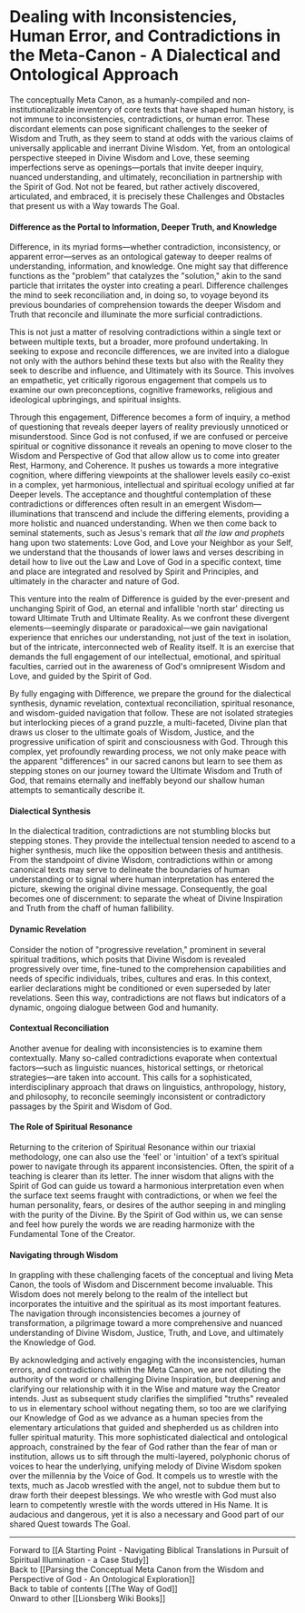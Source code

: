 # Dealing with Inconsistencies, Human Error, and Contradictions in the Meta-Canon - A Dialectical and Ontological Approach

The conceptually Meta Canon, as a humanly-compiled and non-institutionalizable inventory of core texts that have shaped human history, is not immune to inconsistencies, contradictions, or human error. These discordant elements can pose significant challenges to the seeker of Wisdom and Truth, as they seem to stand at odds with the various claims of universally applicable and inerrant Divine Wisdom. Yet, from an ontological perspective steeped in Divine Wisdom and Love, these seeming imperfections serve as openings—portals that invite deeper inquiry, nuanced understanding, and ultimately, reconciliation in partnership with the Spirit of God. Not not be feared, but rather actively discovered, articulated, and embraced, it is precisely these Challenges and Obstacles that present us with a Way towards The Goal. 

#### Difference as the Portal to Information, Deeper Truth, and Knowledge 

Difference, in its myriad forms—whether contradiction, inconsistency, or apparent error—serves as an ontological gateway to deeper realms of understanding, information, and knowledge. One might say that difference functions as the "problem" that catalyzes the "solution," akin to the sand particle that irritates the oyster into creating a pearl. Difference challenges the mind to seek reconciliation and, in doing so, to voyage beyond its previous boundaries of comprehension towards the deeper Wisdom and Truth that reconcile and illuminate the more surficial contradictions.

This is not just a matter of resolving contradictions within a single text or between multiple texts, but a broader, more profound undertaking. In seeking to expose and reconcile differences, we are invited into a dialogue not only with the authors behind these texts but also with the Reality they seek to describe and influence, and Ultimately with its Source. This involves an empathetic, yet critically rigorous engagement that compels us to examine our own preconceptions, cognitive frameworks, religious and ideological upbringings, and spiritual insights.

Through this engagement, Difference becomes a form of inquiry, a method of questioning that reveals deeper layers of reality previously unnoticed or misunderstood. Since God is not confused, if we are confused or perceive spiritual or cognitive dissonance it reveals an opening to move closer to the Wisdom and Perspective of God that allow allow us to come into greater Rest, Harmony, and Coherence. It pushes us towards a more integrative cognition, where differing viewpoints at the shallower levels easily co-exist in a complex, yet harmonious, intellectual and spiritual ecology unified at far Deeper levels. The acceptance and thoughtful contemplation of these contradictions or differences often result in an emergent Wisdom—illuminations that transcend and include the differing elements, providing a more holistic and nuanced understanding. When we then come back to seminal statements, such as Jesus's remark that *all the law and prophets* hang upon two statements: Love God, and Love your Neighbor as your Self, we understand that the thousands of lower laws and verses describing in detail how to live out the Law and Love of God in a specific context, time and place are  integrated and resolved by Spirit and Principles, and ultimately in the character and nature of God. 

This venture into the realm of Difference is guided by the ever-present and unchanging Spirit of God, an eternal and infallible 'north star' directing us toward Ultimate Truth and Ultimate Reality. As we confront these divergent elements—seemingly disparate or paradoxical—we gain navigational experience that enriches our understanding, not just of the text in isolation, but of the intricate, interconnected web of Reality itself. It is an exercise that demands the full engagement of our intellectual, emotional, and spiritual faculties, carried out in the awareness of God's omnipresent Wisdom and Love, and guided by the Spirit of God.

By fully engaging with Difference, we prepare the ground for the dialectical synthesis, dynamic revelation, contextual reconciliation, spiritual resonance, and wisdom-guided navigation that follow. These are not isolated strategies but interlocking pieces of a grand puzzle, a multi-faceted, Divine plan that draws us closer to the ultimate goals of Wisdom, Justice, and the progressive unification of spirit and consciousness with God. Through this complex, yet profoundly rewarding process, we not only make peace with the apparent "differences" in our sacred canons but learn to see them as stepping stones on our journey toward the Ultimate Wisdom and Truth of God, that remains eternally and ineffably beyond our shallow human attempts to semantically describe it.

#### Dialectical Synthesis

In the dialectical tradition, contradictions are not stumbling blocks but stepping stones. They provide the intellectual tension needed to ascend to a higher synthesis, much like the opposition between thesis and antithesis. From the standpoint of divine Wisdom, contradictions within or among canonical texts may serve to delineate the boundaries of human understanding or to signal where human interpretation has entered the picture, skewing the original divine message. Consequently, the goal becomes one of discernment: to separate the wheat of Divine Inspiration and Truth from the chaff of human fallibility.

#### Dynamic Revelation

Consider the notion of "progressive revelation," prominent in several spiritual traditions, which posits that Divine Wisdom is revealed progressively over time, fine-tuned to the comprehension capabilities and needs of specific individuals, tribes, cultures and eras. In this context, earlier declarations might be conditioned or even superseded by later revelations. Seen this way, contradictions are not flaws but indicators of a dynamic, ongoing dialogue between God and humanity.

#### Contextual Reconciliation

Another avenue for dealing with inconsistencies is to examine them contextually. Many so-called contradictions evaporate when contextual factors—such as linguistic nuances, historical settings, or rhetorical strategies—are taken into account. This calls for a sophisticated, interdisciplinary approach that draws on linguistics, anthropology, history, and philosophy, to reconcile seemingly inconsistent or contradictory passages by the Spirit and Wisdom of God.

#### The Role of Spiritual Resonance

Returning to the criterion of Spiritual Resonance within our triaxial methodology, one can also use the 'feel' or 'intuition' of a text’s spiritual power to navigate through its apparent inconsistencies. Often, the spirit of a teaching is clearer than its letter. The inner wisdom that aligns with the Spirit of God can guide us toward a harmonious interpretation even when the surface text seems fraught with contradictions, or when we feel the human personality, fears, or desires of the author seeping in and mingling with the purity of the Divine. By the Spirit of God within us, we can sense and feel how purely the words we are reading harmonize with the Fundamental Tone of the Creator. 

#### Navigating through Wisdom

In grappling with these challenging facets of the conceptual and living Meta Canon, the tools of Wisdom and Discernment become invaluable. This Wisdom does not merely belong to the realm of the intellect but incorporates the intuitive and the spiritual as its most important features. The navigation through inconsistencies becomes a journey of transformation, a pilgrimage toward a more comprehensive and nuanced understanding of Divine Wisdom, Justice, Truth, and Love, and ultimately the Knowledge of God. 

By acknowledging and actively engaging with the inconsistencies, human errors, and contradictions within the Meta Canon, we are not diluting the authority of the word or challenging Divine Inspiration, but deepening and clarifying our relationship with it in the Wise and mature way the Creator intends. Just as subsequent study clarifies the simplified "truths" revealed to us in elementary school without negating them, so too are we clarifying our Knowledge of God as we advance as a human species from the elementary articulations that guided and shepherded us as children into fuller spiritual maturity. This more sophisticated dialectical and ontological approach, constrained by the fear of God rather than the fear of man or institution, allows us to sift through the multi-layered, polyphonic chorus of voices to hear the underlying, unifying melody of Divine Wisdom spoken over the millennia by the Voice of God. It compels us to wrestle with the texts, much as Jacob wrestled with the angel, not to subdue them but to draw forth their deepest blessings. We who wrestle with God must also learn to competently wrestle with the words uttered in His Name. It is audacious and dangerous, yet it is also a necessary and Good part of our shared Quest towards The Goal. 

_____

Forward to [[A Starting Point - Navigating Biblical Translations in Pursuit of Spiritual Illumination - a Case Study]]  
Back to [[Parsing the Conceptual Meta Canon from the Wisdom and Perspective of God - An Ontological Exploration]]  
Back to table of contents [[The Way of God]]  
Onward to other [[Lionsberg Wiki Books]]  

